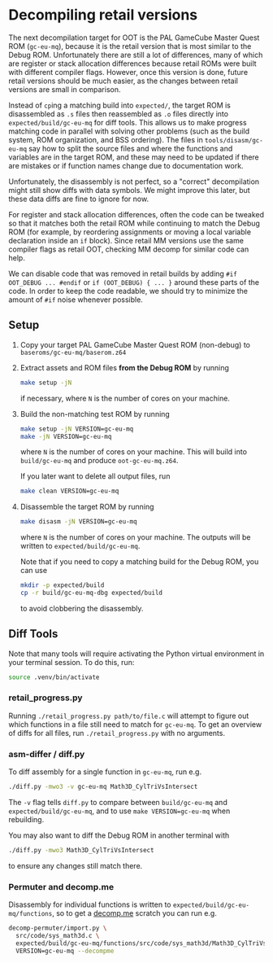 # Decompiling retail versions

The next decompilation target for OOT is the PAL GameCube Master Quest ROM
(`gc-eu-mq`), because it is the retail version that is most similar to the Debug
ROM. Unfortunately there are still a lot of differences, many of which are
register or stack allocation differences because retail ROMs were built with
different compiler flags. However, once this version is done, future
retail versions should be much easier, as the changes between retail versions are
small in comparison.

Instead of `cp`ing a matching build into `expected/`, the target ROM is disassembled as `.s` files then
reassembled as `.o` files directly into `expected/build/gc-eu-mq` for diff tools.
This allows us to make progress matching code in parallel with solving other
problems (such as the build system, ROM organization, and BSS ordering). The
files in `tools/disasm/gc-eu-mq` say how to split the source files and where the
functions and variables are in the target ROM, and these may need to be updated
if there are mistakes or if function names change due to documentation work.

Unfortunately, the disassembly is not perfect, so a "correct" decompilation might
still show diffs with data symbols. We might improve this later, but these data
diffs are fine to ignore for now.

For register and stack allocation differences, often the code can be tweaked so
that it matches both the retail ROM while continuing to match the Debug ROM (for
example, by reordering assignments or moving a local variable declaration inside
an `if` block). Since retail MM versions use the same compiler flags as retail
OOT, checking MM decomp for similar code can help.

We can disable code that was removed in retail builds by adding
`#if OOT_DEBUG ... #endif` or `if (OOT_DEBUG) { ... }` around these parts of the
code. In order to keep the code readable, we should try to minimize the amount of
`#if` noise whenever possible.

## Setup

1.  Copy your target PAL GameCube Master Quest ROM (non-debug) to
    `baseroms/gc-eu-mq/baserom.z64`

1.  Extract assets and ROM files **from the Debug ROM** by running

    ```sh
    make setup -jN
    ```

    if necessary, where `N` is the number of cores on your machine.

1.  Build the non-matching test ROM by running

    ```sh
    make setup -jN VERSION=gc-eu-mq
    make -jN VERSION=gc-eu-mq
    ```

    where `N` is the number of cores on your machine. This will build into
    `build/gc-eu-mq` and produce `oot-gc-eu-mq.z64`.

    If you later want to delete all output files, run

    ```sh
    make clean VERSION=gc-eu-mq
    ```

1.  Disassemble the target ROM by running

    ```sh
    make disasm -jN VERSION=gc-eu-mq
    ```

    where `N` is the number of cores on your machine. The outputs will be written to
    `expected/build/gc-eu-mq`.

    Note that if you need to copy a matching build for the Debug ROM, you can use

    ```sh
    mkdir -p expected/build
    cp -r build/gc-eu-mq-dbg expected/build
    ```

    to avoid clobbering the disassembly.

## Diff Tools

Note that many tools will require activating the Python virtual environment
in your terminal session. To do this, run:

```sh
source .venv/bin/activate
```

### retail_progress.py

Running `./retail_progress.py path/to/file.c` will attempt to figure out which functions
in a file still need to match for `gc-eu-mq`. To get an overview of diffs for
all files, run `./retail_progress.py` with no arguments.

### asm-differ / diff.py

To diff assembly for a single function in `gc-eu-mq`, run e.g.

```sh
./diff.py -mwo3 -v gc-eu-mq Math3D_CylTriVsIntersect
```

The `-v` flag tells `diff.py` to compare between `build/gc-eu-mq` and
`expected/build/gc-eu-mq`, and to use `make VERSION=gc-eu-mq` when rebuilding.

You may also want to diff the Debug ROM in another terminal with

```sh
./diff.py -mwo3 Math3D_CylTriVsIntersect
```

to ensure any changes still match there.

### Permuter and decomp.me

Disassembly for individual functions is written to
`expected/build/gc-eu-mq/functions`, so to get a [decomp.me](https://decomp.me/) scratch you can run
e.g.

```sh
decomp-permuter/import.py \
  src/code/sys_math3d.c \
  expected/build/gc-eu-mq/functions/src/code/sys_math3d/Math3D_CylTriVsIntersect.s \
  VERSION=gc-eu-mq --decompme
```
